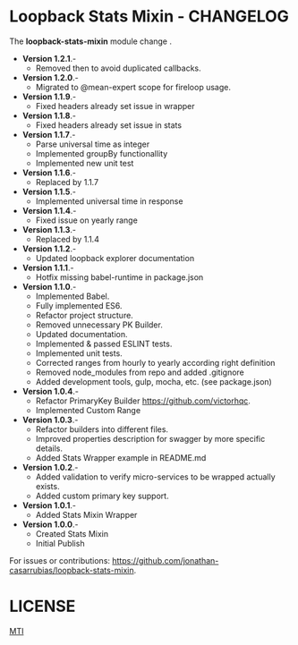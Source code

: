 
Loopback Stats Mixin - CHANGELOG
=============

The **loopback-stats-mixin** module change .

- **Version 1.2.1**.- 
    - Removed then to avoid duplicated callbacks.
- **Version 1.2.0**.- 
    - Migrated to @mean-expert scope for fireloop usage.
- **Version 1.1.9**.- 
    - Fixed headers already set issue in wrapper
- **Version 1.1.8**.- 
    - Fixed headers already set issue in stats
- **Version 1.1.7**.- 
    - Parse universal time as integer
    - Implemented groupBy functionallity
    - Implemented new unit test
- **Version 1.1.6**.- 
    - Replaced by 1.1.7
- **Version 1.1.5**.- 
    - Implemented universal time in response
- **Version 1.1.4**.- 
    - Fixed issue on yearly range
- **Version 1.1.3**.- 
    - Replaced by 1.1.4
- **Version 1.1.2**.- 
    - Updated loopback explorer documentation
- **Version 1.1.1**.- 
    - Hotfix missing babel-runtime in package.json
- **Version 1.1.0**.- 
    - Implemented Babel.
    - Fully implemented ES6.
    - Refactor project structure.
    - Removed unnecessary PK Builder.
    - Updated documentation.
    - Implemented & passed ESLINT tests.
    - Implemented unit tests.
    - Corrected ranges from hourly to yearly according right definition
    - Removed node_modules from repo and added .gitignore
    - Added development tools, gulp, mocha, etc. (see package.json)
- **Version 1.0.4**.- 
    - Refactor PrimaryKey Builder <https://github.com/victorhqc>.
    - Implemented Custom Range
- **Version 1.0.3**.- 
    - Refactor builders into different files.
    - Improved properties description for swagger by more specific details.
    - Added Stats Wrapper example in README.md
- **Version 1.0.2**.- 
    - Added validation to verify micro-services to be wrapped actually exists.
    - Added custom primary key support.
- **Version 1.0.1**.- 
    - Added Stats Mixin Wrapper 
- **Version 1.0.0**.- 
    - Created Stats Mixin
    - Initial Publish

For issues or contributions: https://github.com/jonathan-casarrubias/loopback-stats-mixin.


LICENSE
=============
[MTI](LICENSE)